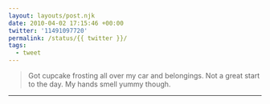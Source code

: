 ```yaml
---
layout: layouts/post.njk
date: 2010-04-02 17:15:46 +00:00
twitter: '11491097720'
permalink: /status/{{ twitter }}/
tags: 
  - tweet
---
```


> Got cupcake frosting all over my car and belongings. Not a great start to the day. My hands smell yummy though.

---
